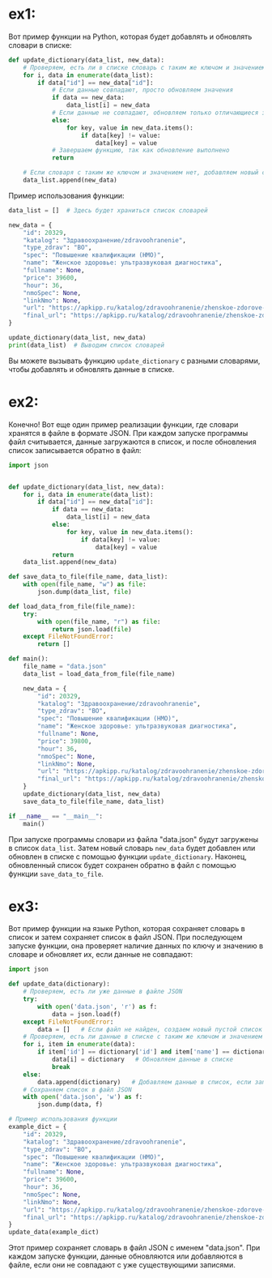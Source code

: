 # ex1:
Вот пример функции на Python, которая будет добавлять и обновлять словари в списке:

```python
def update_dictionary(data_list, new_data):
    # Проверяем, есть ли в списке словарь с таким же ключом и значением
    for i, data in enumerate(data_list):
        if data["id"] == new_data["id"]:
            # Если данные совпадают, просто обновляем значения
            if data == new_data:
                data_list[i] = new_data
            # Если данные не совпадают, обновляем только отличающиеся значения
            else:
                for key, value in new_data.items():
                    if data[key] != value:
                        data[key] = value
            # Завершаем функцию, так как обновление выполнено
            return

    # Если словаря с таким же ключом и значением нет, добавляем новый словарь в список
    data_list.append(new_data)
```

Пример использования функции:

```python
data_list = []  # Здесь будет храниться список словарей

new_data = {
    "id": 20329,
    "katalog": "Здравоохранение/zdravoohranenie",
    "type_zdrav": "ВО",
    "spec": "Повышение квалификации (НМО)",
    "name": "Женское здоровье: ультразвуковая диагностика",
    "fullname": None,
    "price": 39600,
    "hour": 36,
    "nmoSpec": None,
    "linkNmo": None,
    "url": "https://apkipp.ru/katalog/zdravoohranenie/zhenskoe-zdorove-ultrazvukovaya-diagnostika/",
    "final_url": "https://apkipp.ru/katalog/zdravoohranenie/zhenskoe-zdorove-ultrazvukovaya-diagnostika/?program=Женское здоровье: ультразвуковая диагностика&header=Курс НМО Женское здоровье: ультразвуковая диагностика&cost=39600&tovar=20329&sendsay_email=${ Recipient.Email }"
}

update_dictionary(data_list, new_data)
print(data_list)  # Выводим список словарей
```
Вы можете вызывать функцию `update_dictionary` с разными словарями, чтобы добавлять и обновлять данные в списке.

# ex2:

Конечно! Вот еще один пример реализации функции, где словари хранятся в файле в формате JSON. При каждом запуске программы файл считывается, данные загружаются в список, и после обновления список записывается обратно в файл:

```python
import json


def update_dictionary(data_list, new_data):
    for i, data in enumerate(data_list):
        if data["id"] == new_data["id"]:
            if data == new_data:
                data_list[i] = new_data
            else:
                for key, value in new_data.items():
                    if data[key] != value:
                        data[key] = value
            return
    data_list.append(new_data)

def save_data_to_file(file_name, data_list):
    with open(file_name, "w") as file:
        json.dump(data_list, file)

def load_data_from_file(file_name):
    try:
        with open(file_name, "r") as file:
            return json.load(file)
    except FileNotFoundError:
        return []

def main():
    file_name = "data.json"
    data_list = load_data_from_file(file_name)

    new_data = {
        "id": 20329,
        "katalog": "Здравоохранение/zdravoohranenie",
        "type_zdrav": "ВО",
        "spec": "Повышение квалификации (НМО)",
        "name": "Женское здоровье: ультразвуковая диагностика",
        "fullname": None,
        "price": 39800,
        "hour": 36,
        "nmoSpec": None,
        "linkNmo": None,
        "url": "https://apkipp.ru/katalog/zdravoohranenie/zhenskoe-zdorove-ultrazvukovaya-diagnostika/",
        "final_url": "https://apkipp.ru/katalog/zdravoohranenie/zhenskoe-zdorove-ultrazvukovaya-diagnostika/?program=Женское здоровье: ультразвуковая диагностика&header=Курс НМО Женское здоровье: ультразвуковая диагностика&cost=39800&tovar=20329&sendsay_email=${ Recipient.Email }"
    }
    update_dictionary(data_list, new_data)
    save_data_to_file(file_name, data_list)

if __name__ == "__main__":
    main()
```
При запуске программы словари из файла "data.json" будут загружены в список `data_list`. Затем новый словарь `new_data` будет добавлен или обновлен в списке с помощью функции `update_dictionary`. Наконец, обновленный список будет сохранен обратно в файл с помощью функции `save_data_to_file`.

# ex3:

Вот пример функции на языке Python, которая сохраняет словарь в список и затем сохраняет список в файл JSON. При последующем запуске функции, она проверяет наличие данных по ключу и значению в словаре и обновляет их, если данные не совпадают:

```python
import json

def update_data(dictionary):
    # Проверяем, есть ли уже данные в файле JSON
    try:
        with open('data.json', 'r') as f:
            data = json.load(f)
    except FileNotFoundError:
        data = []   # Если файл не найден, создаем новый пустой список
    # Проверяем, есть ли данные в списке с таким же ключом и значением
    for i, item in enumerate(data):
        if item['id'] == dictionary['id'] and item['name'] == dictionary['name']:
            data[i] = dictionary   # Обновляем данные в списке
            break
    else:
        data.append(dictionary)   # Добавляем данные в список, если запись не найдена
    # Сохраняем список в файл JSON
    with open('data.json', 'w') as f:
        json.dump(data, f)

# Пример использования функции
example_dict = {
    "id": 20329,
    "katalog": "Здравоохранение/zdravoohranenie",
    "type_zdrav": "ВО",
    "spec": "Повышение квалификации (НМО)",
    "name": "Женское здоровье: ультразвуковая диагностика",
    "fullname": None,
    "price": 39600,
    "hour": 36,
    "nmoSpec": None,
    "linkNmo": None,
    "url": "https://apkipp.ru/katalog/zdravoohranenie/zhenskoe-zdorove-ultrazvukovaya-diagnostika/",
    "final_url": "https://apkipp.ru/katalog/zdravoohranenie/zhenskoe-zdorove-ultrazvukovaya-diagnostika/?program=Женское здоровье: ультразвуковая диагностика&header=Курс НМО Женское здоровье: ультразвуковая диагностика&cost=39600&tovar=20329&sendsay_email=${Recipient.Email}"
}
update_data(example_dict)
```
Этот пример сохраняет словарь в файл JSON с именем "data.json". При каждом запуске функции, данные обновляются или добавляются в файле, если они не совпадают с уже существующими записями.